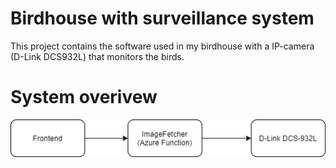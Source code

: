 # Birdhouse with surveillance system

This project contains the software used in my birdhouse with a IP-camera (D-Link DCS932L) that monitors the birds.

# System overivew

![System Overview](docs/images/system-overview.png)
